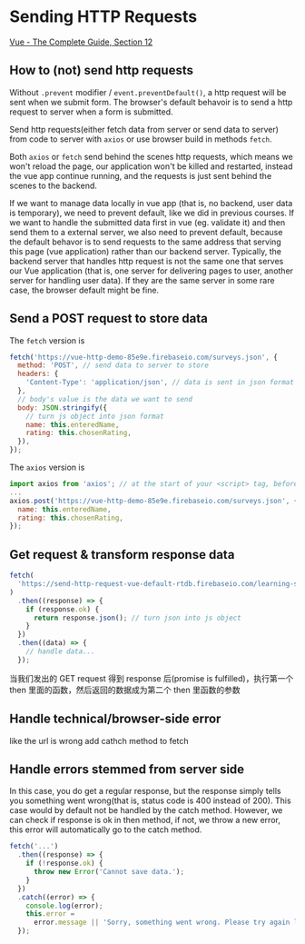 # Sending HTTP Requests

[Vue - The Complete Guide, Section 12](https://www.udemy.com/course/vuejs-2-the-complete-guide/)

## How to (not) send http requests

Without `.prevent` modifier / `event.preventDefault()`, a http request will be sent when we submit form. The browser's default behavoir is to send a http request to server when a form is submitted.

Send http requests(either fetch data from server or send data to server) from code to server with `axios` or use browser build in methods `fetch`.

Both `axios` or `fetch` send behind the scenes http requests, which means we won't reload the page, our application won't be killed and restarted, instead the vue app continue running, and the requests is just sent behind the scenes to the backend.

If we want to manage data locally in vue app (that is, no backend, user data is temporary), we need to prevent default, like we did in previous courses.
If we want to handle the submitted data first in vue (eg. validate it) and then send them to a external server, we also need to prevent default, because the default behavor is to send requests to the same address that serving this page (vue application) rather than our backend server. Typically, the backend server that handles http request is not the same one that serves our Vue application (that is, one server for delivering pages to user, another server for handling user data). If they are the same server in some rare case, the browser default might be fine.

## Send a POST request to store data

The `fetch` version is

```js
fetch('https://vue-http-demo-85e9e.firebaseio.com/surveys.json', {
  method: 'POST', // send data to server to store
  headers: {
    'Content-Type': 'application/json', // data is sent in json format
  },
  // body's value is the data we want to send
  body: JSON.stringify({
    // turn js object into json format
    name: this.enteredName,
    rating: this.chosenRating,
  }),
});
```

The `axios` version is

```js
import axios from 'axios'; // at the start of your <script> tag, before you "export default ..."
...
axios.post('https://vue-http-demo-85e9e.firebaseio.com/surveys.json', {
  name: this.enteredName,
  rating: this.chosenRating,
});

```

## Get request & transform response data

```js
fetch(
  'https://send-http-request-vue-default-rtdb.firebaseio.com/learning-survey.json'
)
  .then((response) => {
    if (response.ok) {
      return response.json(); // turn json into js object
    }
  })
  .then((data) => {
    // handle data...
  });
```

当我们发出的 GET request 得到 response 后(promise is fulfilled)，执行第一个 then 里面的函数，然后返回的数据成为第二个 then 里函数的参数

## Handle technical/browser-side error

like the url is wrong
add cathch method to fetch

## Handle errors stemmed from server side

In this case, you do get a regular response, but the response simply tells you something went wrong(that is, status code is 400 instead of 200). This case would by default not be handled by the catch method. However, we can check if response is ok in then method, if not, we throw a new error, this error will automatically go to the catch method.

```js
fetch('...')
  .then((response) => {
    if (!response.ok) {
      throw new Error('Cannot save data.');
    }
  })
  .catch((error) => {
    console.log(error);
    this.error =
      error.message || 'Sorry, something went wrong. Please try again later.';
  });
```

